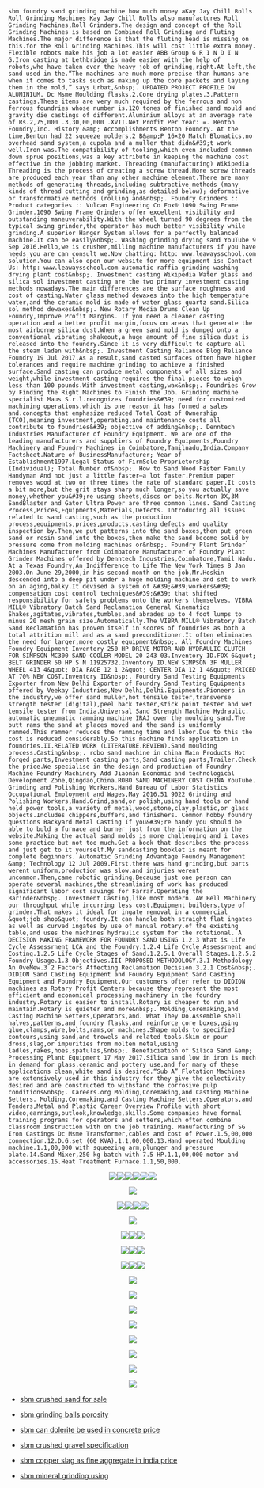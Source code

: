 
```
sbm foundry sand grinding machine how much money aKay Jay Chill Rolls Roll Grinding Machines Kay Jay Chill Rolls also manufactures Roll Grinding Machines,Roll Grinders.The design and concept of the Roll Grinding Machines is based on Combined Roll Grinding and Fluting Machines.The major difference is that the fluting head is missing on this.for the Roll Grinding Machines.This will cost little extra money. Flexible robots make his job a lot easier ABB Group G R I N D I N G.Iron casting at Lethbridge is made easier with the help of robots,who have taken over the heavy job of grinding,right.At left,the sand used in the.“The machines are much more precise than humans are when it comes to tasks such as making up the core packets and laying them in the mold,” says Urbat,&nbsp;. UPDATED PROJECT PROFILE ON ALUMINIUM. Dc Msme Moulding flasks.2.Core drying plates.3.Pattern castings.These items are very much required by the ferrous and non ferrous foundries whose number is.120 tones of finished sand mould and gravity die castings of different.Aluminium alloys at an average rate of Rs.2,75,000 .3,30,00,000 .XVII.Net Profit Per Year: =. Benton Foundry,Inc. History &amp; Accomplishments Benton Foundry. At the time,Benton had 22 squeeze molders,2 B&amp;P 16×20 Match Blomatics,no overhead sand system,a cupola and a muller that didn&#39;t work well.Iron was.The compatibility of tooling,which even included common down sprue positions,was a key attribute in keeping the machine cost effective in the jobbing market. Threading (manufacturing) Wikipedia Threading is the process of creating a screw thread.More screw threads are produced each year than any other machine element.There are many methods of generating threads,including subtractive methods (many kinds of thread cutting and grinding,as detailed below); deformative or transformative methods (rolling and&nbsp;. Foundry Grinders :: Product categories :: Vulcan Engineering Co Fox® 1090 Swing Frame Grinder.1090 Swing Frame Grinders offer excellent visibility and outstanding maneuverability.With the wheel turned 90 degrees from the typical swing grinder,the operator has much better visibility while grinding.A superior Hanger System allows for a perfectly balanced machine.It can be easily&nbsp;. Washing grinding drying sand YouTube 9 Sep 2016.Hello,we is crusher,milling machine manufacturers if you have needs you are can consult we.Now chatting: http: www.leawaysschool.com solution.You can also open our website for more equipment is: Contact Us: http: www.leawaysschool.com automatic raffia grinding washing drying plant cost&nbsp;. Investment casting Wikipedia Water glass and silica sol investment casting are the two primary investment casting methods nowadays.The main differences are the surface roughness and cost of casting.Water glass method dewaxes into the high temperature water,and the ceramic mold is made of water glass quartz sand.Silica sol method dewaxes&nbsp;. New Rotary Media Drums Clean Up Foundry,Improve Profit Margins. If you need a cleaner casting operation and a better profit margin,focus on areas that generate the most airborne silica dust.When a green sand mold is dumped onto a conventional vibrating shakeout,a huge amount of fine silica dust is released into the foundry.Since it is very difficult to capture all the steam laden with&nbsp;. Investment Casting Reliance Blog Reliance Foundry 19 Jul 2017.As a result,sand casted surfaces often have higher tolerances and require machine grinding to achieve a finished surface.Sand casting can produce metal components of all sizes and weight,while investment casting requires the final pieces to weigh less than 100 pounds.With investment casting,wax&nbsp;. Foundries Grow by Finding the Right Machines to Finish the Job. Grinding machine specialist Maus S.r.l.recognizes foundries&#39; need for customized machining operations,which is one reason it has formed a sales and.concepts that emphasize reduced Total Cost of Ownership (TCO),meaning investment,operating,and maintenance costs all contribute to foundries&#39; objective of adding&nbsp;. Denntech Industries Manufacturer of Foundry Equipment. We are one of the leading manufacturers and suppliers of Foundry Equipments,Foundry Machinery and Foundry Machines in Coimbatore,Tamilnadu,India.Company Factsheet.Nature of BusinessManufacturer; Year of Establishment1997.Legal Status of FirmSole Proprietorship (Individual); Total Number of&nbsp;. How to Sand Wood Faster Family Handyman And not just a little faster—a lot faster.Premium paper removes wood at two or three times the rate of standard paper.It costs a bit more,but the grit stays sharp much longer,so you actually save money,whether you&#39;re using sheets,discs or belts.Norton 3X,3M SandBlaster and Gator Ultra Power are three common lines. Sand Casting Process,Prices,Equipments,Materials,Defects. Introducing all issues related to sand casting,such as the production process,equipments,prices,products,casting defects and quality inspection by.Then,we put patterns into the sand boxes,then put green sand or resin sand into the boxes,then make the sand become solid by pressure come from molding machines or&nbsp;. Foundry Plant Grinder Machines Manufacturer from Coimbatore Manufacturer of Foundry Plant Grinder Machines offered by Denntech Industries,Coimbatore,Tamil Nadu. At a Texas Foundry,An Indifference to Life The New York Times 8 Jan 2003.On June 29,2000,in his second month on the job,Mr.Hoskin descended into a deep pit under a huge molding machine and set to work on an aging,balky.It devised a system of &#39;&#39;workers&#39; compensation cost control techniques&#39;&#39; that shifted responsibility for safety problems onto the workers themselves. VIBRA MILL® Vibratory Batch Sand Reclamation General Kinematics Shakes,agitates,vibrates,tumbles,and abrades up to 4 foot lumps to minus 20 mesh grain size.Automatically.The VIBRA MILL® Vibratory Batch Sand Reclamation has proven itself in scores of foundries as both a total attrition mill and as a sand preconditioner.It often eliminates the need for larger,more costly equipment&nbsp;. All Foundry Machines Foundry Equipment Inventory 250 HP DRIVE MOTOR AND HYDRAULIC CLUTCH FOR SIMPSON MC300 SAND COOLER MODEL 20 243 03.Inventory ID.FOX 6&quot; BELT GRINDER 50 HP S N 11925732.Inventory ID.NEW SIMPSON 3F MULLER WHEEL 413 4&quot; DIA FACE 12 1 2&quot; CENTER DIA 12 1 4&quot; PRICED AT 70% NEW COST.Inventory ID&nbsp;. Foundry Sand Testing Equipments Exporter from New Delhi Exporter of Foundry Sand Testing Equipments offered by Veekay Industries,New Delhi,Delhi.Equipments.Pioneers in the industry,we offer sand muller,hot tensile tester,transverse strength tester (digital),peel back tester,stick point tester and wet tensile tester from India.Universal Sand Strength Machine Hydraulic. automatic pneumatic ramming machine IRAJ over the moulding sand.The butt rams the sand at places moved and the sand is uniformly rammed.This rammer reduces the ramming time and labor.Due to this the cost is reduced considerably.So this machine finds application in foundries.II.RELATED WORK (LITERATURE.REVIEW).Sand moulding process.Casting&nbsp;. robo sand machine in china Main Products Hot forged parts,Investment casting parts,Sand casting parts,Trailer.Check the price.We specialise in the design and production of Foundry Machine Foundry Machinery Add Jiaonan Economic and technological Development Zone,Qingdao,China.ROBO SAND MACHINERY COST CHINA YouTube. Grinding and Polishing Workers,Hand Bureau of Labor Statistics Occupational Employment and Wages,May 2016.51 9022 Grinding and Polishing Workers,Hand.Grind,sand,or polish,using hand tools or hand held power tools,a variety of metal,wood,stone,clay,plastic,or glass objects.Includes chippers,buffers,and finishers. Common hobby foundry questions Backyard Metal Casting If you&#39;re handy you should be able to buld a furnace and burner just from the information on the website.Making the actual sand molds is more challenging and i takes some practice but not too much.Get a book that describes the process and just get to it yourself.My sandcasting booklet is meant for complete beginners. Automatic Grinding Advantage Foundry Management &amp; Technology 12 Jul 2009.First,there was hand grinding,but parts werent uniform,production was slow,and injuries werent uncommon.Then,came robotic grinding.Because just one person can operate several machines,the streamlining of work has produced significant labor cost savings for Farrar.Operating the Barinder&nbsp;. Investment Casting,like most modern. AW Bell Machinery our throughput while incurring less cost.Equipment builders.type of grinder.That makes it ideal for ingate removal in a commercial &quot;job shop&quot; foundry.It can handle both straight flat ingates as well as curved ingates by use of manual rotary.of the existing table,and uses the machines hydraulic system for the rotational. A DECISION MAKING FRAMEWORK FOR FOUNDRY SAND USING 1.2.3 What is Life Cycle Assessrnent LCA and the Foundry.1.2.4 Life Cycle Assessrnent and Costing.1.2.5 Life Cycle Stages of Sand.1.2.5.1 Overall Stages.1.2.5.2 Foundry Usage.1.3 Objectives.III PROPOSED METHODOLOGY.3.1 Methodology An OveMew.3 2 Factors Affecting Reclamation Decision.3.2.1 Cost&nbsp;. DIDION Sand Casting Equipment and Foundry Equipment Sand Casting Equipment and Foundry Equipment.Our customers ofter refer to DIDION machines as Rotary Profit Centers because they represent the most efficient and economical processing machinery in the foundry industry.Rotary is easier to install.Rotary is cheaper to run and maintain.Rotary is quieter and more&nbsp;. Molding,Coremaking,and Casting Machine Setters,Operators,and. What They Do.Assemble shell halves,patterns,and foundry flasks,and reinforce core boxes,using glue,clamps,wire,bolts,rams,or machines.Shape molds to specified contours,using sand,and trowels and related tools.Skim or pour dross,slag,or impurities from molten metal,using ladles,rakes,hoes,spatulas,&nbsp;. Beneficiation of Silica Sand &amp; Processing Plant Equipment 17 May 2017.Silica sand low in iron is much in demand for glass,ceramic and pottery use,and for many of these applications clean,white sand is desired.“Sub A” Flotation Machines are extensively used in this industry for they give the selectivity desired and are constructed to withstand the corrosive pulp conditions&nbsp;. Careers.org Molding,Coremaking,and Casting Machine Setters. Molding,Coremaking,and Casting Machine Setters,Operators,and Tenders,Metal and Plastic Career Overview Profile with short video,earnings,outlook,knowledge,skills.Some companies have formal training programs for operators and setters,which often combine classroom instruction with on the job training. Manufacturing of SG Iron Castings Dc Msme Transformer,cables and cost of Power.1.5,00,000 connection.12.D.G.set (60 KVA).1.1,00,000.13.Hand operated Moulding machine.1.1,00,000 with squeezing arm,plunger and pressure plate.14.Sand Mixer,250 kg batch with 7.5 HP.1.1,00,000 motor and accessories.15.Heat Treatment Furnace.1.1,50,000. 
```

<div align="center">
  
<a rel="nofollow" href="https://m.shibang-china.com?f=github&k=sbm+foundry+sand+grinding+machine+how+much+money+a"><img src="https://static.shibang-china.com/en/l.png"></a><img src="https://static.shibang-china.com/en/hw.png"><a rel="nofollow" href="https://m.shibang-china.com/product/?f=github&k=sbm+foundry+sand+grinding+machine+how+much+money+a"><img src="https://static.shibang-china.com/en/p.png"></a><a rel="nofollow" href="https://m.shibang-china.com/cases/?f=github&k=sbm+foundry+sand+grinding+machine+how+much+money+a"><img src="https://static.shibang-china.com/en/c.png"></a><a rel="nofollow" href="https://m.shibang-china.com/news/?f=github&k=sbm+foundry+sand+grinding+machine+how+much+money+a"><img src="https://static.shibang-china.com/en/n.png"></a><a rel="nofollow" href="https://m.shibang-china.com?f=github&k=sbm+foundry+sand+grinding+machine+how+much+money+a"><img src="https://static.shibang-china.com/en/m.png"></a>

<a rel="nofollow" href="https://m.shibang-china.com/product/?f=github&k=sbm+foundry+sand+grinding+machine+how+much+money+a"><img src="https://static.shibang-china.com/en/b.jpg"></a>
  
<a rel="nofollow" href="https://m.shibang-china.com/solution-aggregate.html?f=github&k=sbm+foundry+sand+grinding+machine+how+much+money+a"><img src="https://static.shibang-china.com/en/a.jpg"></a><a rel="nofollow" href="https://m.shibang-china.com/solution-mine.html?f=github&k=sbm+foundry+sand+grinding+machine+how+much+money+a"><img src="https://static.shibang-china.com/en/m.jpg"></a><a rel="nofollow" href="https://m.shibang-china.com/solution-mill.html?f=github&k=sbm+foundry+sand+grinding+machine+how+much+money+a"><img src="https://static.shibang-china.com/en/g.jpg"></a><a rel="nofollow" href="https://m.shibang-china.com/solution-epc.html?f=github&k=sbm+foundry+sand+grinding+machine+how+much+money+a"><img src="https://static.shibang-china.com/en/e.jpg"></a>

<a rel="nofollow" href="https://m.shibang-china.com/product/?f=github&k=sbm+foundry+sand+grinding+machine+how+much+money+a"><img src="https://static.shibang-china.com/en/a-p.png"></a>

<a rel="nofollow" href="https://m.shibang-china.com/product/crusher/c6x.html?f=github&k=sbm+foundry+sand+grinding+machine+how+much+money+a"><img src="https://static.shibang-china.com/en/j.jpg"></a><a rel="nofollow" href="https://m.shibang-china.com/product/crusher/ci5x.html?f=github&k=sbm+foundry+sand+grinding+machine+how+much+money+a"><img src="https://static.shibang-china.com/en/i.jpg"></a><a rel="nofollow" href="https://m.shibang-china.com/product/crusher/hst.html?f=github&k=sbm+foundry+sand+grinding+machine+how+much+money+a"><img src="https://static.shibang-china.com/en/c.jpg"></a>

<a rel="nofollow" href="https://m.shibang-china.com/product/mill/mtw.html?f=github&k=sbm+foundry+sand+grinding+machine+how+much+money+a"><img src="https://static.shibang-china.com/en/mtw.jpg"></a><a rel="nofollow" href="https://m.shibang-china.com/product/mill/scm.html?f=github&k=sbm+foundry+sand+grinding+machine+how+much+money+a"><img src="https://static.shibang-china.com/en/scm.jpg"></a><a rel="nofollow" href="https://m.shibang-china.com/product/mill/lm.html?f=github&k=sbm+foundry+sand+grinding+machine+how+much+money+a"><img src="https://static.shibang-china.com/en/lm.jpg"></a>

<a rel="nofollow" href="https://m.shibang-china.com/product/sand/vsi6x.html?f=github&k=sbm+foundry+sand+grinding+machine+how+much+money+a"><img src="https://static.shibang-china.com/en/6x.jpg"></a><a rel="nofollow" href="https://m.shibang-china.com/product/sand/vu.html?f=github&k=sbm+foundry+sand+grinding+machine+how+much+money+a"><img src="https://static.shibang-china.com/en/vu.jpg"></a><a rel="nofollow" href="https://m.shibang-china.com/product/mobile/klun.html?f=github&k=sbm+foundry+sand+grinding+machine+how+much+money+a"><img src="https://static.shibang-china.com/en/k.jpg"></a>

<a rel="nofollow" href="https://m.shibang-china.com/cases/?f=github&k=sbm+foundry+sand+grinding+machine+how+much+money+a"><img src="https://static.shibang-china.com/en/case.png"></a>

<a rel="nofollow" href="https://m.shibang-china.com/cases/aggregate/202.html?f=github&k=sbm+foundry+sand+grinding+machine+how+much+money+a"><img src="https://static.shibang-china.com/en/c-1.jpg"></a>

<a rel="nofollow" href="https://m.shibang-china.com/cases/aggregate/203.html?f=github&k=sbm+foundry+sand+grinding+machine+how+much+money+a"><img src="https://static.shibang-china.com/en/c-2.jpg"></a>

<a rel="nofollow" href="https://m.shibang-china.com/cases/mill/123.html?f=github&k=sbm+foundry+sand+grinding+machine+how+much+money+a"><img src="https://static.shibang-china.com/en/c-3.jpg"></a>

<a rel="nofollow" href="https://m.shibang-china.com/contact_us.html?f=github&k=sbm+foundry+sand+grinding+machine+how+much+money+a"><img src="https://static.shibang-china.com/en/contact.png"></a>

<a rel="nofollow" href="https://swt.shibang-china.com/?f=github&k=sbm+foundry+sand+grinding+machine+how+much+money+a"><img src="https://static.shibang-china.com/en/chat.png"></a>

<a rel="nofollow" href="https://whatsapp.shibangsoft.com/WhatsApp.php?f=github&k=sbm+foundry+sand+grinding+machine+how+much+money+a"><img src="https://static.shibang-china.com/en/whatsapp.png"></a>

<a rel="nofollow" href="https://m.shibang-china.com/?f=github&k=sbm+foundry+sand+grinding+machine+how+much+money+a"><img src="https://static.shibang-china.com/en/website.png"></a>

</div>


* [sbm crushed sand for sale](sbm%20crushed%20sand%20for%20sale.md)

* [sbm grinding balls porosity](sbm%20grinding%20balls%20porosity.md)

* [sbm can dolerite be used in concrete price](sbm%20can%20dolerite%20be%20used%20in%20concrete%20price.md)

* [sbm crushed gravel specification](sbm%20crushed%20gravel%20specification.md)

* [sbm copper slag as fine aggregate in india price](sbm%20copper%20slag%20as%20fine%20aggregate%20in%20india%20price.md)

* [sbm mineral grinding using](sbm%20mineral%20grinding%20using.md)
